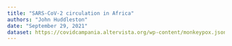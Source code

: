 ```yaml
---
title: "SARS-CoV-2 circulation in Africa"
authors: "John Huddleston"
date: "September 29, 2021"
dataset: https://covidcampania.altervista.org/wp-content/monkeypox.json
---
```

